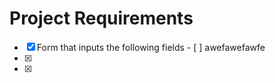 # Project Requirements
- [x] Form that inputs the following fields
        - [ ] awefawefawfe
- [x]
- [x]
